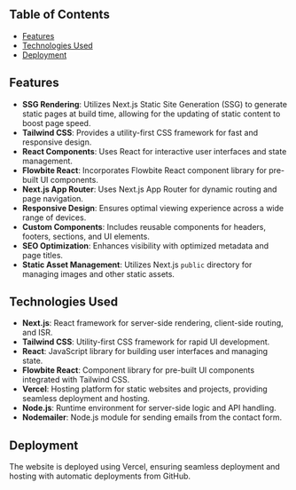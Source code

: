 ## Table of Contents

- [Features](#features)
- [Technologies Used](#technologies-used)
- [Deployment](#deployment)

## Features

- **SSG Rendering**: Utilizes Next.js Static Site Generation (SSG) to generate static pages at build time, allowing for the updating of static content to boost page speed.
- **Tailwind CSS**: Provides a utility-first CSS framework for fast and responsive design.
- **React Components**: Uses React for interactive user interfaces and state management.
- **Flowbite React**: Incorporates Flowbite React component library for pre-built UI components.
- **Next.js App Router**: Uses Next.js App Router for dynamic routing and page navigation.
- **Responsive Design**: Ensures optimal viewing experience across a wide range of devices.
- **Custom Components**: Includes reusable components for headers, footers, sections, and UI elements.
- **SEO Optimization**: Enhances visibility with optimized metadata and page titles.
- **Static Asset Management**: Utilizes Next.js `public` directory for managing images and other static assets.

## Technologies Used

- **Next.js**: React framework for server-side rendering, client-side routing, and ISR.
- **Tailwind CSS**: Utility-first CSS framework for rapid UI development.
- **React**: JavaScript library for building user interfaces and managing state.
- **Flowbite React**: Component library for pre-built UI components integrated with Tailwind CSS.
- **Vercel**: Hosting platform for static websites and projects, providing seamless deployment and hosting.
- **Node.js**: Runtime environment for server-side logic and API handling.
- **Nodemailer**: Node.js module for sending emails from the contact form.

## Deployment

The website is deployed using Vercel, ensuring seamless deployment and hosting with automatic deployments from GitHub.
